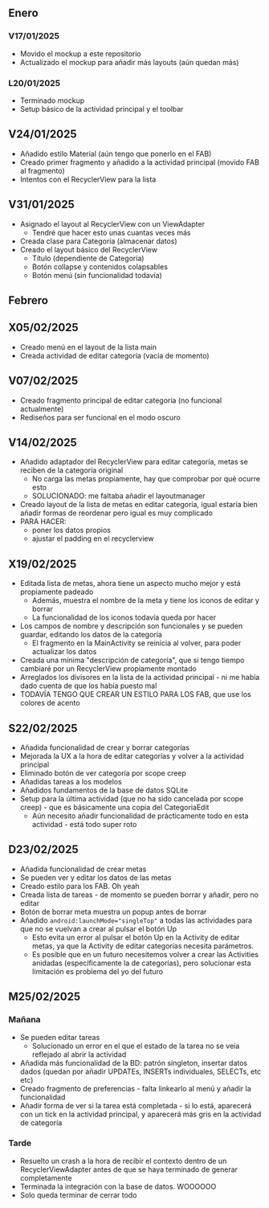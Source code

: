 ## Enero

### V17/01/2025

- Movido el mockup a este repositorio
- Actualizado el mockup para añadir más layouts (aún quedan más)

### L20/01/2025

- Terminado mockup
- Setup básico de la actividad principal y el toolbar

## V24/01/2025

- Añadido estilo Material (aún tengo que ponerlo en el FAB)
- Creado primer fragmento y añadido a la actividad principal (movido FAB al fragmento)
- Intentos con el RecyclerView para la lista

## V31/01/2025

- Asignado el layout al RecyclerView con un ViewAdapter
    - Tendré que hacer esto unas cuantas veces más
- Creada clase para Categoría (almacenar datos)
- Creado el layout básico del RecyclerView
    - Título (dependiente de Categoria)
    - Botón collapse y contenidos colapsables
    - Botón menú (sin funcionalidad todavía)

## Febrero

## X05/02/2025

- Creado menú en el layout de la lista main
- Creada actividad de editar categoría (vacía de momento)

## V07/02/2025

- Creado fragmento principal de editar categoría (no funcional actualmente)
- Rediseños para ser funcional en el modo oscuro

## V14/02/2025

- Añadido adaptador del RecyclerView para editar categoría, metas se reciben de la categoría original
    - No carga las metas propiamente, hay que comprobar por qué ocurre esto
    - SOLUCIONADO: me faltaba añadir el layoutmanager
- Creado layout de la lista de metas en editar categoría, igual estaría bien añadir formas de reordenar pero igual es muy complicado
- PARA HACER:
    - poner los datos propios
    - ajustar el padding en el recyclerview

## X19/02/2025

- Editada lista de metas, ahora tiene un aspecto mucho mejor y está propiamente padeado
    - Además, muestra el nombre de la meta y tiene los iconos de editar y borrar
    - La funcionalidad de los iconos todavía queda por hacer
- Los campos de nombre y descripción son funcionales y se pueden guardar, editando los datos de la categoría
    - El fragmento en la MainActivity se reinicia al volver, para poder actualizar los datos
- Creada una mínima "descripción de categoría", que si tengo tiempo cambiaré por un RecyclerView propiamente montado
- Arreglados los divisores en la lista de la actividad principal - ni me había dado cuenta de que los había puesto mal
- TODAVÍA TENGO QUE CREAR UN ESTILO PARA LOS FAB, que use los colores de acento

## S22/02/2025

- Añadida funcionalidad de crear y borrar categorías
- Mejorada la UX a la hora de editar categorías y volver a la actividad principal
- Eliminado botón de ver categoría por scope creep
- Añadidas tareas a los modelos
- Añadidos fundamentos de la base de datos SQLite
- Setup para la última actividad (que no ha sido cancelada por scope creep) - que es básicamente una copia del CategoriaEdit
    - Aún necesito añadir funcionalidad de prácticamente todo en esta actividad - está todo super roto

## D23/02/2025
- Añadida funcionalidad de crear metas
- Se pueden ver y editar los datos de las metas
- Creado estilo para los FAB. Oh yeah
- Creada lista de tareas - de momento se pueden borrar y añadir, pero no editar
- Botón de borrar meta muestra un popup antes de borrar
- Añadido `android:launchMode="singleTop"` a todas las actividades para que no se vuelvan a crear al pulsar el botón Up
    - Esto evita un error al pulsar el botón Up en la Activity de editar metas, ya que la Activity de editar categorías necesita parámetros.
    - Es posible que en un futuro necesitemos volver a crear las Activities anidadas (específicamente la de categorías), pero solucionar esta limitación es problema del yo del futuro

## M25/02/2025 

### Mañana
- Se pueden editar tareas
    - Solucionado un error en el que el estado de la tarea no se veía reflejado al abrir la actividad
- Añadida más funcionalidad de la BD: patrón singleton, insertar datos dados (quedan por añadir UPDATEs, INSERTs individuales, SELECTs, etc etc)
- Creado fragmento de preferencias - falta linkearlo al menú y añadir la funcionalidad
- Añadir forma de ver si la tarea está completada - si lo está, aparecerá con un tick en la actividad principal, y aparecerá más gris en la actividad de categoría

### Tarde
- Resuelto un crash a la hora de recibir el contexto dentro de un RecyclerViewAdapter antes de que se haya terminado de generar completamente
- Terminada la integración con la base de datos. WOOOOOO
- Solo queda terminar de cerrar todo